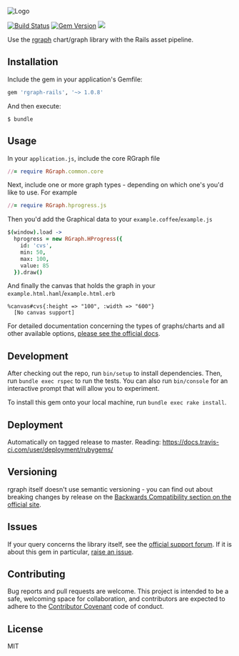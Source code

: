 ![Logo](http://dsgriffin.github.io/images/logos/rgraph-rails.png)

[![Build Status](https://travis-ci.org/dsgriffin/rgraph-rails.svg?branch=master)](https://travis-ci.org/dsgriffin/rgraph-rails)
[![Gem Version](https://badge.fury.io/rb/rgraph-rails.svg)](https://badge.fury.io/rb/rgraph-rails)
![](https://img.shields.io/badge/rgraph-4.60-red.svg)

Use the [rgraph](http://www.rgraph.net/) chart/graph library with the Rails asset pipeline.

## Installation

Include the gem in your application's Gemfile:

```ruby
gem 'rgraph-rails', '~> 1.0.8'
```

And then execute:

    $ bundle

## Usage

In your `application.js`, include the core RGraph file

```ruby
//= require RGraph.common.core
```

Next, include one or more graph types - depending on which one's you'd like to use. For example

```ruby
//= require RGraph.hprogress.js
```
Then you'd add the Graphical data to your `example.coffee`/`example.js`

```coffeescript
$(window).load ->
  hprogress = new RGraph.HProgress({
    id: 'cvs',
    min: 50,
    max: 100,
    value: 85
  }).draw()
```

And finally the canvas that holds the graph in your `example.html.haml`/`example.html.erb`

```haml
%canvas#cvs{:height => "100", :width => "600"}
  [No canvas support]
```

For detailed documentation concerning the types of graphs/charts and all other available options, [please see the official docs](http://www.rgraph.net/docs/charts-index.html).


## Development

After checking out the repo, run `bin/setup` to install dependencies. Then, run `bundle exec rspec` to run the tests. You can also run `bin/console` for an interactive prompt that will allow you to experiment.

To install this gem onto your local machine, run `bundle exec rake install`.

## Deployment

Automatically on tagged release to master. Reading: https://docs.travis-ci.com/user/deployment/rubygems/

## Versioning

rgraph itself doesn't use semantic versioning -  you can find out about breaking changes by release on the [Backwards Compatibility section on the official site](http://www.rgraph.net/docs/backwards-compatibility.html). 

## Issues

If your query concerns the library itself, see the [official support forum](http://www.rgraph.net/support). If it is about this gem in particular, [raise an issue](https://github.com/dsgriffin/rgraph-rails/issues).

## Contributing

Bug reports and pull requests are welcome. This project is intended to be a safe, welcoming space for collaboration, and contributors are expected to adhere to the [Contributor Covenant](https://github.com/dsgriffin/rgraph-rails/blob/master/CODE_OF_CONDUCT.md) code of conduct.

## License

MIT


